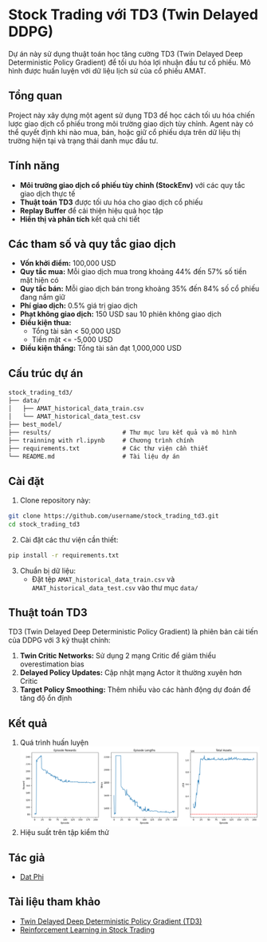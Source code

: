 # Stock Trading với TD3 (Twin Delayed DDPG)

Dự án này sử dụng thuật toán học tăng cường TD3 (Twin Delayed Deep Deterministic Policy Gradient) để tối ưu hóa lợi nhuận đầu tư cổ phiếu. Mô hình được huấn luyện với dữ liệu lịch sử của cổ phiếu AMAT.

## Tổng quan

Project này xây dựng một agent sử dụng TD3 để học cách tối ưu hóa chiến lược giao dịch cổ phiếu trong môi trường giao dịch tùy chỉnh. Agent này có thể quyết định khi nào mua, bán, hoặc giữ cổ phiếu dựa trên dữ liệu thị trường hiện tại và trạng thái danh mục đầu tư.

## Tính năng

- **Môi trường giao dịch cổ phiếu tùy chỉnh (StockEnv)** với các quy tắc giao dịch thực tế
- **Thuật toán TD3** được tối ưu hóa cho giao dịch cổ phiếu
- **Replay Buffer** để cải thiện hiệu quả học tập
- **Hiển thị và phân tích** kết quả chi tiết

## Các tham số và quy tắc giao dịch

- **Vốn khởi điểm:** 100,000 USD
- **Quy tắc mua:** Mỗi giao dịch mua trong khoảng 44% đến 57% số tiền mặt hiện có
- **Quy tắc bán:** Mỗi giao dịch bán trong khoảng 35% đến 84% số cổ phiếu đang nắm giữ
- **Phí giao dịch:** 0.5% giá trị giao dịch
- **Phạt không giao dịch:** 150 USD sau 10 phiên không giao dịch
- **Điều kiện thua:**
  - Tổng tài sản < 50,000 USD
  - Tiền mặt <= -5,000 USD
- **Điều kiện thắng:** Tổng tài sản đạt 1,000,000 USD

## Cấu trúc dự án

```
stock_trading_td3/
├── data/
│   ├── AMAT_historical_data_train.csv
│   └── AMAT_historical_data_test.csv
├── best_model/
├── results/                    # Thư mục lưu kết quả và mô hình
├── trainning with rl.ipynb     # Chương trình chính
├── requirements.txt            # Các thư viện cần thiết
└── README.md                   # Tài liệu dự án
```

## Cài đặt

1. Clone repository này:
```bash
git clone https://github.com/username/stock_trading_td3.git
cd stock_trading_td3
```

2. Cài đặt các thư viện cần thiết:
```bash
pip install -r requirements.txt
```

3. Chuẩn bị dữ liệu:
   - Đặt tệp `AMAT_historical_data_train.csv` và `AMAT_historical_data_test.csv` vào thư mục `data/`

## Thuật toán TD3

TD3 (Twin Delayed Deep Deterministic Policy Gradient) là phiên bản cải tiến của DDPG với 3 kỹ thuật chính:
1. **Twin Critic Networks:** Sử dụng 2 mạng Critic để giảm thiểu overestimation bias
2. **Delayed Policy Updates:** Cập nhật mạng Actor ít thường xuyên hơn Critic
3. **Target Policy Smoothing:** Thêm nhiễu vào các hành động dự đoán để tăng độ ổn định

## Kết quả

1. Quá trình huấn luyện
![Training Data](./results/training_plots.png)
2. Hiệu suất trên tập kiểm thử


## Tác giả

- [Dat Phi](https://github.com/Datphi-AI)


## Tài liệu tham khảo

- [Twin Delayed Deep Deterministic Policy Gradient (TD3)](https://arxiv.org/abs/1802.09477)
- [Reinforcement Learning in Stock Trading](https://arxiv.org/abs/1805.09318)
